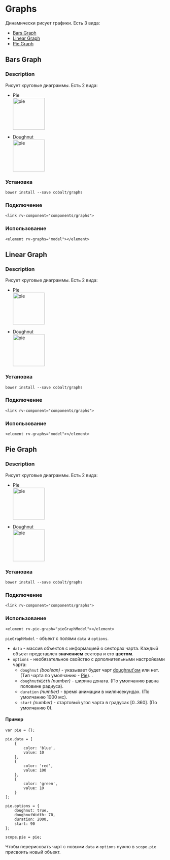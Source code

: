 # Graphs

Динамически рисует графики. Есть 3 вида:

+ [Bars Graph][bars]
+ [Linear Graph][linear]
+ [Pie Graph][pie]

<h2 id="bars">Bars Graph</h2>

### Description
Рисует круговые диаграммы. Есть 2 вида:

+ Pie <br><img width="100" src="http://i.stack.imgur.com/vcTcZ.png" alt="pie" title="pie">

+ Doughnut <br><img width="100" src="http://i.stack.imgur.com/yUzo5.png" alt="pie" title="pie">

### Установка

    bower install --save cobalt/graphs

### Подключение

    <link rv-component="components/graphs">

### Использование

	<element rv-graphs="model"></element>

<h2 id="linear">Linear Graph</h2>

### Description
Рисует круговые диаграммы. Есть 2 вида:

+ Pie <br><img width="100" src="http://i.stack.imgur.com/vcTcZ.png" alt="pie" title="pie">

+ Doughnut <br><img width="100" src="http://i.stack.imgur.com/yUzo5.png" alt="pie" title="pie">

### Установка

    bower install --save cobalt/graphs

### Подключение

	<link rv-component="components/graphs">

### Использование

	<element rv-graphs="model"></element>

<h2 id="pie">Pie Graph</h2>

### Description
Рисует круговые диаграммы. Есть 2 вида:

+ Pie <br><img width="100" src="http://i.stack.imgur.com/vcTcZ.png" alt="pie" title="pie">

+ Doughnut <br><img width="100" src="http://i.stack.imgur.com/yUzo5.png" alt="pie" title="pie">

### Установка

    bower install --save cobalt/graphs

### Подключение

	<link rv-component="components/graphs">

### Использование

	<element rv-pie-graph="pieGraphModel"></element>


`pieGraphModel` - объект с полями `data` и `options`.

+ `data` - массив объектов с информацией о секторах чарта. Каждый объект представлен **значением** сектора и его **цветом**.
+ `options` - необязательное свойство с дополнительными настройками чарта:
    * `doughnut` _(boolean)_ - указывает будет чарт [doughnut'ом][doughnutImg] или нет. (Тип чарта по умолчанию - [Pie][pieImg]). .
    * `doughnutWidth` _(number)_ - ширина доната. (По умолчанию равна половине радиуса).
    * `duration` _(number)_ - время анимации в миллисекундах. (По умолчанию 1000 мс).
    * `start` _(number)_ - стартовый угол чарта в градусах [0..360]. (По умолчанию 0).

#### Пример
    var pie = {};

    pie.data = [
        {
    		color: 'blue',
    		value: 10
    	},
    	{
    		color: 'red',
    		value: 100
    	},
    	{
    		color: 'green',
    		value: 10
    	}
    ];

    pie.options = {
    	doughnut: true,
    	doughnutWidth: 70,
    	duration: 2000,
    	start: 90
    };

    scope.pie = pie;
Чтобы перерисовать чарт с новыми `data` и `options` нужно в `scope.pie` присвоить новый объект.

[bars]: #pie
[linear]: #linear
[pie]: #pie

[pieImg]: http://i.stack.imgur.com/vcTcZ.png
[doughnutImg]: http://i.stack.imgur.com/yUzo5.png